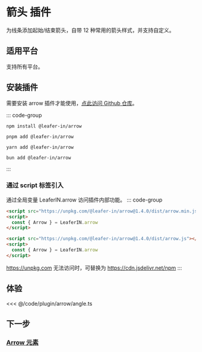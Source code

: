 <script setup>
import Case from '/component/Case.vue'
</script>

# 箭头 插件

为线条添加起始/结束箭头，自带 12 种常用的箭头样式，并支持自定义。

<case name="Arrow" editor=false></case>

## 适用平台

支持所有平台。

## 安装插件

需要安装 arrow 插件才能使用，[点此访问 Github 仓库](https://github.com/leaferjs/leafer-in/tree/main/packages/arrow)。

::: code-group

```sh[npm]
npm install @leafer-in/arrow
```

```sh[pnpm]
pnpm add @leafer-in/arrow
```

```sh[yarn]
yarn add @leafer-in/arrow
```

```sh[bun]
bun add @leafer-in/arrow
```

:::

### 通过 script 标签引入

通过全局变量 LeaferIN.arrow 访问插件内部功能。
::: code-group

```html [arrow.min]
<script src="https://unpkg.com/@leafer-in/arrow@1.4.0/dist/arrow.min.js"></script>
<script>
  const { Arrow } = LeaferIN.arrow
</script>
```

```html [arrow]
<script src="https://unpkg.com/@leafer-in/arrow@1.4.0/dist/arrow.js"></script>
<script>
  const { Arrow } = LeaferIN.arrow
</script>
```

https://unpkg.com 无法访问时，可替换为 https://cdn.jsdelivr.net/npm
:::

## 体验

<case name="Arrow" index=6 editor=false></case>

<<< @/code/plugin/arrow/angle.ts

## 下一步

### [Arrow 元素](./Arrow.md)
